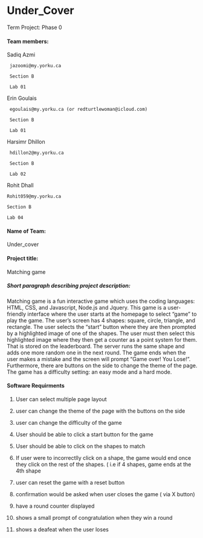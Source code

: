 # Under_Cover
Term Project: Phase 0



<h4> Team members: </h4>
 
Sadiq Azmi

     jazoomi@my.yorku.ca

     Section B

     Lab 01
Erin Goulais

     egoulais@my.yorku.ca (or redturtlewoman@icloud.com)

     Section B

     Lab 01 

Harsimr Dhillon 

     hdillon2@my.yorku.ca
     
     Section B

     Lab 02

Rohit Dhall

    Rohit059@my.yorku.ca

    Section B

    Lab 04
 

<h4> Name of Team: </h4>

Under_cover 


<h4> Project title: </h4>

Matching game 


<h5> Short paragraph describing project description: </h5>

Matching game is a fun interactive game which uses the coding languages: HTML, CSS, and Javascript, Node.js and Jquery. This game is a user-friendly interface where the user starts at the homepage to select “game” to play the game. The user’s screen has 4 shapes: square, circle, triangle, and rectangle. The user selects the “start” button where they are then prompted by a highlighted image of one of the shapes. The user must then select this highlighted image where they then get a counter as a point system for them. That is stored on the leaderboard.  The server runs the same shape and adds one more random one in the next round. The game ends when the user makes a mistake and the screen will prompt “Game over! You Lose!”. Furthermore, there are buttons on the side to change the theme of the page. The game has a difficulty setting: an easy mode and a hard mode. 

<h4> Software Requirments </h4>

1. User can select multiple page layout

2. user can change the theme of the page with the buttons on the side

3. user can change the difficulty of the game 

4. User should be able to click a start button for the game

5. User should be able to click on the shapes to match 

6. If user were to incorrectlly click on a shape, the game would end once they click on the rest of the shapes. ( i.e if 4 shapes, game ends at the 4th shape

7. user can reset the game with a reset button

8. confirmation would be asked when user closes the game ( via X button)

9. have a round counter displayed

10. shows a small prompt of congratulation when they win a round

11. shows a deafeat when the user loses
